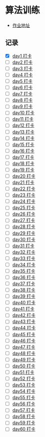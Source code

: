 # 算法训练

- [作业地址](https://docs.qq.com/doc/DUEVMU1NzZHBvZGJQ)

## 记录

- [x] [day1 打卡](./day1.md)
- [ ] [day2 打卡](./day2.md)
- [ ] [day3 打卡](./day3.md)
- [ ] [day4 打卡](./day4.md)
- [ ] [day5 打卡](./day5.md)
- [ ] [day6 打卡](./day6.md)
- [ ] [day7 打卡](./day7.md)
- [ ] [day8 打卡](./day8.md)
- [ ] [day9 打卡](./day9.md)
- [ ] [day10 打卡](./day10.md)
- [ ] [day11 打卡](./day11.md)
- [ ] [day12 打卡](./day12.md)
- [ ] [day13 打卡](./day13.md)
- [ ] [day14 打卡](./day14.md)
- [ ] [day15 打卡](./day15.md)
- [ ] [day16 打卡](./day16.md)
- [ ] [day17 打卡](./day17.md)
- [ ] [day18 打卡](./day18.md)
- [ ] [day19 打卡](./day19.md)
- [ ] [day20 打卡](./day20.md)
- [ ] [day21 打卡](./day21.md)
- [ ] [day22 打卡](./day22.md)
- [ ] [day23 打卡](./day23.md)
- [ ] [day24 打卡](./day24.md)
- [ ] [day25 打卡](./day25.md)
- [ ] [day26 打卡](./day26.md)
- [ ] [day27 打卡](./day27.md)
- [ ] [day28 打卡](./day28.md)
- [ ] [day29 打卡](./day29.md)
- [ ] [day30 打卡](./day30.md)
- [ ] [day31 打卡](./day31.md)
- [ ] [day32 打卡](./day32.md)
- [ ] [day33 打卡](./day33.md)
- [ ] [day34 打卡](./day34.md)
- [ ] [day35 打卡](./day35.md)
- [ ] [day36 打卡](./day36.md)
- [ ] [day37 打卡](./day37.md)
- [ ] [day38 打卡](./day38.md)
- [ ] [day39 打卡](./day39.md)
- [ ] [day40 打卡](./day40.md)
- [ ] [day41 打卡](./day41.md)
- [ ] [day42 打卡](./day42.md)
- [ ] [day43 打卡](./day43.md)
- [ ] [day44 打卡](./day44.md)
- [ ] [day45 打卡](./day45.md)
- [ ] [day46 打卡](./day46.md)
- [ ] [day47 打卡](./day47.md)
- [ ] [day48 打卡](./day48.md)
- [ ] [day49 打卡](./day49.md)
- [ ] [day50 打卡](./day50.md)
- [ ] [day51 打卡](./day51.md)
- [ ] [day52 打卡](./day52.md)
- [ ] [day53 打卡](./day53.md)
- [ ] [day54 打卡](./day54.md)
- [ ] [day55 打卡](./day55.md)
- [ ] [day56 打卡](./day56.md)
- [ ] [day57 打卡](./day57.md)
- [ ] [day58 打卡](./day58.md)
- [ ] [day59 打卡](./day59.md)
- [ ] [day60 打卡](./day60.md)
